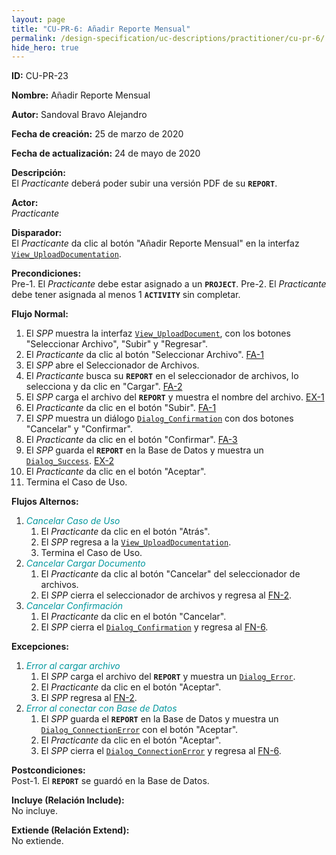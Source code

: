 ```yaml
---
layout: page
title: "CU-PR-6: Añadir Reporte Mensual"
permalink: /design-specification/uc-descriptions/practitioner/cu-pr-6/
hide_hero: true
---
```

<style>
   a.disabled {
      color: #03989E;
      pointer-events: none;
      cursor: default;
   }
</style>

**ID:** CU-PR-23

**Nombre:** Añadir Reporte Mensual

**Autor:** Sandoval Bravo Alejandro

**Fecha de creación:** 25 de marzo de 2020

**Fecha de actualización:** 24 de mayo de 2020

**Descripción:**  
El *Practicante* deberá poder subir una versión PDF de su **`REPORT`**.

**Actor:**  
*Practicante*

**Disparador:**  
El *Practicante* da clic al botón "Añadir Reporte Mensual" en la interfaz [`View_UploadDocumentation`][VUDC].

**Precondiciones:**  
Pre-1. El *Practicante* debe estar asignado a un **`PROJECT`**.
Pre-2. El *Practicante* debe tener asignada al menos 1 **`ACTIVITY`** sin completar.

**Flujo Normal:**
  1. El *SPP* muestra la interfaz [`View_UploadDocument`][VUDT], con los botones "Seleccionar Archivo", "Subir" y "Regresar".
  2. El <a id="fn_2"></a> *Practicante* da clic al botón "Seleccionar Archivo". <a href="#fa_1">FA-1</a>
  3. El *SPP* abre el Seleccionador de Archivos.
  4. El *Practicante* busca su **`REPORT`** en el seleccionador de archivos, lo selecciona y da clic en "Cargar". <a href="fa_2">FA-2</a>
  5. El *SPP* carga el archivo del **`REPORT`** y muestra el nombre del archivo. <a href="ex_1">EX-1</a>
  6. El <a id="fn_6"></a> *Practicante* da clic en el botón "Subir". <a href="#fa_1">FA-1</a>
  7. El *SPP* muestra un diálogo [`Dialog_Confirmation`][DLCO] con dos botones "Cancelar" y "Confirmar".
  8. El *Practicante* da clic en el botón "Confirmar". <a href="#fa_3">FA-3</a>
  9. El *SPP* guarda el **`REPORT`** en la Base de Datos y muestra un [`Dialog_Success`][DLSU]. <a href="#ex_2">EX-2</a>
  10. El *Practicante* da clic en el botón "Aceptar".
  11. Termina el Caso de Uso.

**Flujos Alternos:**
  1. <a id="fa_1" class="disabled"><i>Cancelar Caso de Uso</i></a>
     1. El *Practicante* da clic en el botón "Atrás".
     2. El *SPP* regresa a la [`View_UploadDocumentation`][VUDC].
     3. Termina el Caso de Uso.
  2. <a id="fa_2" class="disabled"><i>Cancelar Cargar Documento</i></a>
     1. El *Practicante* da clic al botón "Cancelar" del seleccionador de archivos.
     2. El *SPP* cierra el seleccionador de archivos y regresa al <a href="#fn_2">FN-2</a>.
  3. <a id="fa_3" class="disabled"><i>Cancelar Confirmación</i></a>
     1. El *Practicante* da clic en el botón "Cancelar".
     2. El *SPP* cierra el [`Dialog_Confirmation`][DLCO] y regresa al <a href="#fn_6">FN-6</a>.

**Excepciones:**
   1. <a id="ex_1" class="disabled"><i>Error al cargar archivo</i></a>
      1. El *SPP* carga el archivo del **`REPORT`** y muestra un [`Dialog_Error`][DLER].
      2. El *Practicante* da clic en el botón "Aceptar".
      3. El *SPP* regresa al <a href="#fn_2">FN-2</a>.
   2. <a id="ex_2" class="disabled"><i>Error al conectar con Base de Datos</i></a>
      1. El *SPP* guarda el **`REPORT`** en la Base de Datos y muestra un [`Dialog_ConnectionError`][DLCE] con el botón "Aceptar".
      2. El *Practicante* da clic en el botón "Aceptar".
      3. El *SPP* cierra el [`Dialog_ConnectionError`][DLCE] y regresa al <a href="#fn_6">FN-6</a>.

**Postcondiciones:**  
Post-1. El **`REPORT`** se guardó en la Base de Datos.

**Incluye (Relación Include):**  
No incluye.

**Extiende (Relación Extend):**  
No extiende.

[VUDC]: https://raw.githubusercontent.com/Phalord/PracticasProfesionales/gh-pages/assets/imgs/prototypes/practitioner/View_UploadDocumentation.png "`View_UploadDocumentation` Prototype"
[VUDT]: https://raw.githubusercontent.com/Phalord/PracticasProfesionales/gh-pages/assets/imgs/prototypes/generals/View_UploadDocument.png "`View_UploadDocument` Prototype"
[DLCO]: https://raw.githubusercontent.com/Phalord/PracticasProfesionales/gh-pages/assets/imgs/prototypes/generals/Dialog_Confirmation.png "`Dialog_Confirmation` Prototype"
[DLSU]: https://raw.githubusercontent.com/Phalord/PracticasProfesionales/gh-pages/assets/imgs/prototypes/generals/Dialog_Success.png "`Dialog_Success` Prototype"
[DLCE]: https://raw.githubusercontent.com/Phalord/PracticasProfesionales/gh-pages/assets/imgs/prototypes/generals/Dialog_ConnectionError.png "`Dialog_ConnectionError` Prototype"
[DLER]: https://raw.githubusercontent.com/Phalord/PracticasProfesionales/gh-pages/assets/imgs/prototypes/generals/Dialog_Error.png "`Dialog_Error` Prototype"